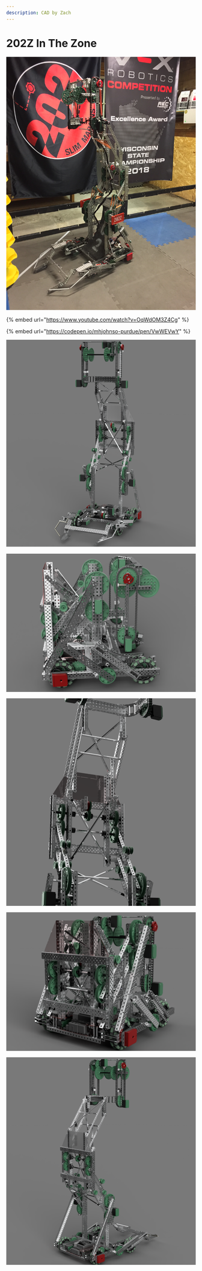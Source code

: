 ```yaml
---
description: CAD by Zach
---
```


# 202Z In The Zone

![](../../.gitbook/assets/e9e46c9d52f17bc094114678998d79e4.jpg)

{% embed url="https://www.youtube.com/watch?v=OqWdOM3Z4Cg" %}

{% embed url="https://codepen.io/mhjohnso-purdue/pen/VwWEVwY" %}



![CAD by Zach(929u), Renders by Zach(929u)](../../.gitbook/assets/render-2.png)

![CAD by Zach(929u), Renders by Zach(929u)](../../.gitbook/assets/render-10.png)

![CAD by Zach(929u), Renders by Zach(929u)](../../.gitbook/assets/render-6.png)

![CAD by Zach(929u), Renders by Zach(929u)](../../.gitbook/assets/render-12.png)

![CAD by Zach(929u), Renders by Zach(929u)](<../../.gitbook/assets/render-4 (2).png>)
